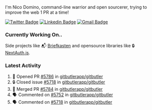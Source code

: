 
I'm Nico Domino, command-line warrior and open sourcerer, trying to improve the web 1 PR at a time!

[![Twitter Badge](https://img.shields.io/badge/-@ndom91-1ca0f1?style=flat-square&labelColor=1ca0f1&logo=twitter&logoColor=white&link=https://twitter.com/ndom91)](https://twitter.com/ndom91) [![Linkedin Badge](https://img.shields.io/badge/-ndom91-blue?style=flat-square&logo=Linkedin&logoColor=white&link=https://www.linkedin.com/in/ndom91/)](https://www.linkedin.com/in/ndom91/) [![Gmail Badge](https://img.shields.io/badge/-yo@ndo.dev-c14438?style=flat-square&logo=mail.ru&logoColor=white&link=mailto:yo@ndo.dev)](mailto:yo@ndo.dev)

### Currently Working On..

Side projects like 📬 [Briefkasten](https://briefkastenhq.com) and opensource libraries like 🔒 [NextAuth.js](https://github.com/nextauthjs/next-auth).

<!--START_SECTION_PROFILE_VIEWS:readme-info-->
<!--END_SECTION_PROFILE_VIEWS:readme-info-->

<!--START_SECTION_DAILY_COMMIT:readme-info-->
<!--END_SECTION_DAILY_COMMIT:readme-info-->

<!--START_SECTION_WEEKLY_COMMIT:readme-info-->
<!--END_SECTION_WEEKLY_COMMIT:readme-info-->

### Latest Activity

<!--START_SECTION:activity-->
1. 💪 Opened PR [#5786](https://github.com/gitbutlerapp/gitbutler/pull/5786) in [gitbutlerapp/gitbutler](https://github.com/gitbutlerapp/gitbutler)
2. 🔒 Closed issue [#5718](https://github.com/gitbutlerapp/gitbutler/issues/5718) in [gitbutlerapp/gitbutler](https://github.com/gitbutlerapp/gitbutler)
3. 🎉 Merged PR [#5784](https://github.com/gitbutlerapp/gitbutler/pull/5784) in [gitbutlerapp/gitbutler](https://github.com/gitbutlerapp/gitbutler)
4. 🗣 Commented on [#5752](https://github.com/gitbutlerapp/gitbutler/issues/5752#issuecomment-2527631695) in [gitbutlerapp/gitbutler](https://github.com/gitbutlerapp/gitbutler)
5. 🗣 Commented on [#5718](https://github.com/gitbutlerapp/gitbutler/issues/5718#issuecomment-2527556632) in [gitbutlerapp/gitbutler](https://github.com/gitbutlerapp/gitbutler)
<!--END_SECTION:activity-->
